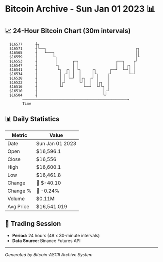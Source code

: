# Bitcoin Archive - Sun Jan 01 2023 📊

## 📈 24-Hour Bitcoin Chart (30m intervals)

```
  $16577      ┼┐                                               
  $16571      ┤└──┐                                         ┌┐ 
  $16565      ┤   └───┐                                     ││ 
  $16559      ┤       └┐                                    │└ 
  $16553      ┤        │       ┌─┐                 ┌──┐    ┌┘  
  $16547      ┤        └┐      │ │                 │  │ ┌┐ │   
  $16541      ┤         └┐  ┌┐ │ └┐     ┌┐      ┌──┘  └─┘│ │   
  $16534      ┤          │ ┌┘│ │  │     │└┐    ┌┘        └─┘   
  $16528      ┤          │ │ └─┘  │┌┐  ┌┘ │    │               
  $16522      ┤          │┌┘      └┘│  │  │┌┐  │               
  $16516      ┤          └┘         └──┘  └┘└┐ │               
  $16510      ┤                              │┌┘               
  $16504      ┤                              └┘                
        ────────────────────────────────────────────────→
        Time
```

## 📊 Daily Statistics

| Metric | Value |
|--------|-------|
| Date | Sun Jan 01 2023 |
| Open | $16,596.1 |
| Close | $16,556 |
| High | $16,600.1 |
| Low | $16,461.8 |
| Change | 🔴 $-40.10 |
| Change % | 🔴 -0.24% |
| Volume | $0.11M |
| Avg Price | $16,541.019 |

## 📅 Trading Session

- **Period:** 24 hours (48 x 30-minute intervals)
- **Data Source:** Binance Futures API

---
*Generated by Bitcoin-ASCII Archive System*
